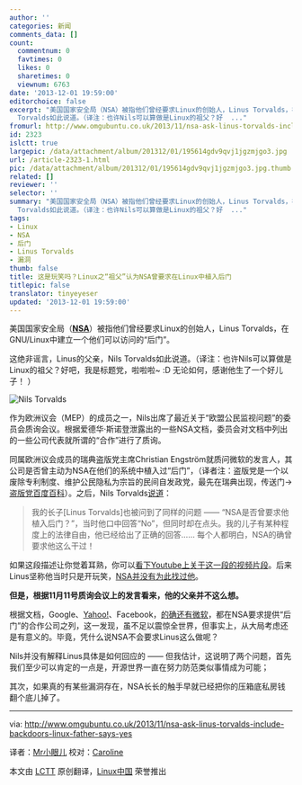 ```yaml
---
author: ''
categories: 新闻
comments_data: []
count:
  commentnum: 0
  favtimes: 0
  likes: 0
  sharetimes: 0
  viewnum: 6763
date: '2013-12-01 19:59:00'
editorchoice: false
excerpt: "美国国家安全局（NSA）被指他们曾经要求Linux的创始人，Linus Torvalds，在GNU/Linux中建立一个他们可以访问的后门。\r\n这绝非谣言，Linus的父亲，Nils
  Torvalds如此说道。（译注：也许Nils可以算做是Linux的祖父？好  ..."
fromurl: http://www.omgubuntu.co.uk/2013/11/nsa-ask-linus-torvalds-include-backdoors-linux-father-says-yes
id: 2323
islctt: true
largepic: /data/attachment/album/201312/01/195614gdv9qvj1jgzmjgo3.jpg
url: /article-2323-1.html
pic: /data/attachment/album/201312/01/195614gdv9qvj1jgzmjgo3.jpg.thumb.jpg
related: []
reviewer: ''
selector: ''
summary: "美国国家安全局（NSA）被指他们曾经要求Linux的创始人，Linus Torvalds，在GNU/Linux中建立一个他们可以访问的后门。\r\n这绝非谣言，Linus的父亲，Nils
  Torvalds如此说道。（译注：也许Nils可以算做是Linux的祖父？好  ..."
tags:
- Linux
- NSA
- 后门
- Linus Torvalds
- 漏洞
thumb: false
title: 这是玩笑吗？Linux之“祖父”认为NSA曾要求在Linux中植入后门
titlepic: false
translator: tinyeyeser
updated: '2013-12-01 19:59:00'
---
```


美国国家安全局（[**NSA**](http://www.nsa.gov/)）被指他们曾经要求Linux的创始人，Linus Torvalds，在GNU/Linux中建立一个他们可以访问的“后门”。


这绝非谣言，Linus的父亲，Nils Torvalds如此说道。（译注：也许Nils可以算做是Linux的祖父？好吧，我是标题党，啦啦啦~ :D 无论如何，感谢他生了一个好儿子！ ）


![Nils Torvalds](/data/attachment/album/201312/01/195614gdv9qvj1jgzmjgo3.jpg)


作为欧洲议会（MEP）的成员之一，Nils出席了最近关于“欧盟公民监视问题”的委员会质询会议。根据爱德华·斯诺登泄露出的一些NSA文档，委员会对文档中列出的一些公司代表就所谓的“合作”进行了质询。


同属欧洲议会成员的瑞典盗版党主席Christian Engström就质问微软的发言人，其公司是否曾主动为NSA在他们的系统中植入过“后门”，（译者注：盗版党是一个以废除专利制度、维护公民隐私为宗旨的民间自发政党，最先在瑞典出现，传送门→[盗版党百度百科](http://baike.baidu.com/view/1104760.htm)）。之后，Nils Torvalds[说道](http://youtu.be/EkpIddQ8m2s?t=3h09m06s)：



> 
> 我的长子[Linus Torvalds]也被问到了同样的问题 —— “NSA是否曾要求他植入后门？”，当时他口中回答“No”，但同时却在点头。我的儿子有某种程度上的法律自由，他已经给出了正确的回答…… 每个人都明白，NSA的确曾要求他这么干过！
> 
> 
> 


如果这段描述让你觉着耳熟，你可以[看下Youtube上关于这一段的视频片段](http://www.youtube.com/watch?v=7gRsgkdfYJ8)。后来Linus坚称他当时只是开玩笑，[NSA并没有为此找过他](http://mashable.com/2013/09/19/linus-torvalds-backdoor-linux/)。


**但是，根据11月11号质询会议上的发言看来，他的父亲并不这么想。**


根据文档，Google、[Yahoo!](http://www.telegraph.co.uk/technology/internet-security/10459081/Yahoo-to-encrypt-internal-traffic-following-NSA-revelations.html)、Facebook，[的确还有微软](http://www.bbc.co.uk/news/technology-23285642)，都在NSA要求提供“后门”的合作公司之列，这一发现，虽不足以震惊全世界，但事实上，从大局考虑还是有意义的。毕竟，凭什么说NSA不会要求Linus这么做呢？


Nils并没有解释Linus具体是如何回应的 —— 但我估计，这说明了两个问题，首先我们至少可以肯定的一点是，开源世界一直在努力防范类似事情成为可能；


其次，如果真的有某些漏洞存在，NSA长长的触手早就已经把你的压箱底私房钱翻个底儿掉了。




---


via: <http://www.omgubuntu.co.uk/2013/11/nsa-ask-linus-torvalds-include-backdoors-linux-father-says-yes>


译者：[Mr小眼儿](http://blog.csdn.net/tinyeyeser) 校对：[Caroline](https://github.com/carolinewuyan)


本文由 [LCTT](https://github.com/LCTT/TranslateProject) 原创翻译，[Linux中国](http://linux.cn/) 荣誉推出